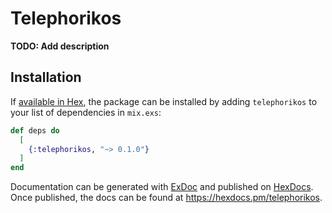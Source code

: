 # Telephorikos

**TODO: Add description**

## Installation

If [available in Hex](https://hex.pm/docs/publish), the package can be installed
by adding `telephorikos` to your list of dependencies in `mix.exs`:

```elixir
def deps do
  [
    {:telephorikos, "~> 0.1.0"}
  ]
end
```

Documentation can be generated with [ExDoc](https://github.com/elixir-lang/ex_doc)
and published on [HexDocs](https://hexdocs.pm). Once published, the docs can
be found at <https://hexdocs.pm/telephorikos>.

